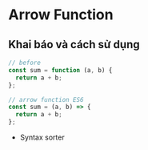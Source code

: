 # Arrow Function

## Khai báo và cách sử dụng

```js
// before
const sum = function (a, b) {
  return a + b;
};

// arrow function ES6
const sum = (a, b) => {
  return a + b;
};
```

- Syntax sorter
